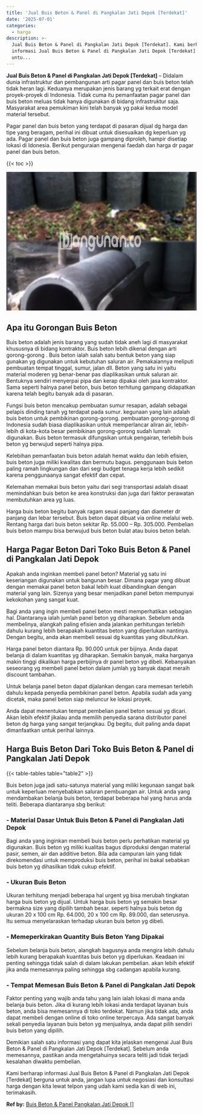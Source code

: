 ```yaml
---
title: 'Jual Buis Beton & Panel di Pangkalan Jati Depok [Terdekat]'
date: '2025-07-01'
categories:
  - harga
description: >-
  Jual Buis Beton & Panel di Pangkalan Jati Depok [Terdekat]. Kami berharap
  informasi Jual Buis Beton & Panel di Pangkalan Jati Depok [Terdekat] berguna
  untu...
---
```


**Jual Buis Beton & Panel di Pangkalan Jati Depok \[Terdekat\]** – Didalam dunia infrastruktur dan pembangunan arti pagar panel dan buis beton telah tidak heran lagi. Keduanya merupakan jenis barang yg terkait erat dengan proyek-proyek di Indonesia. Tidak cuma itu pemanfaatan pagar panel dan buis beton meluas tidak hanya digunakan di bidang infrastruktur saja. Masyarakat area pemukiman kini telah banyak yg pakai kedua model material tersebut.

Pagar panel dan buis beton yang terdapat di pasaran dijual dg harga dan tipe yang beragam, perihal ini dibuat untuk disesuaikan dg keperluan yg ada. Pagar panel dan buis beton juga gampang diproleh, hampir disetiap lokasi di Idonesia. Berikut penguraian mengenai faedah dan harga dr pagar panel dan buis beton.

{{< toc >}}

![Jual Buis Beton & Panel di Pangkalan Jati Depok [Terdekat]](/images/jual-panel-buis-beton-murah-28.png)

## Apa itu Gorongan Buis Beton

Buis beton adalah jenis barang yang sudah tidak aneh lagi di masyarakat khususnya di bidang kontraktor. Buis beton lebih dikenal dengan arti gorong-gorong . Buis beton ialah salah satu bentuk beton yang siap gunakan yg digunakan untuk kebutuhan saluran air. Pemakaiannya meliputi pembuatan tempat tinggal, sumur, jalan dll. Beton yang satu ini yaitu material moderen yg benar-benar pas diaplikasikan untuk saluran air. Bentuknya sendiri menyerpai pipa dan kerap dipakai oleh jasa kontraktor. Sama seperti halnya panel beton, buis beton terhitung gampang didapatkan karena telah begitu banyak ada di pasaran.

Fungsi buis beton mencakup pembuatan sumur resapan, adalah sebagai pelapis dinding tanah yg terdapat pada sumur. kegunaan yang lain adalah buis beton untuk pembikinan gorong-gorong. pembuatan gorong-gorong di Indonesia sudah biasa diaplikasikan untuk memperlancar aliran air, lebih-lebih di kota-kota besar pembikinan gorong-gorong sudah lumrah digunakan. Buis beton termasuk difungsikan untuk pengairan, terlebih buis beton yg berwujud seperti halnya pipa.

Kelebihan pemanfaatan buis beton adalah hemat waktu dan lebih efisien, buis beton juga miliki kwalitas dan bermutu bagus. penggunaan buis beton paling ramah lingkungan dan dari segi budget tenaga kerja lebih sedikit karena penggunaanya sangat efektif dan cepat.

Kelemahan memakai buis beton yaitu dari segi transportasi adalah disaat memindahkan buis beton ke area konstruksi dan juga dari faktor perawatan membutuhkan area yg luas.

Harga buis beton begitu banyak ragam seuai panjang dan diameter dr panjang dan lebar tersebut. Buis beton dapat dibuat via online melalui web. Rentang harga dari buis beton sekitar Rp. 55.000 – Rp. 305.000. Pembelian buis beton mampu bisa berwujud buis beton bulat atau buios beton belah.

## Harga Pagar Beton Dari Toko Buis Beton & Panel di Pangkalan Jati Depok

Apakah anda inginkan membeli panel beton? Material yg satu ini keseriangan digunakan untuk bangunan besar. Dimana pagar yang dibuat dengan memakai panel beton bakal lebih kuat dibandingkan dengan material yang lain. Sizenya yang besar menjadikan panel beton mempunyai kekokohan yang sangat kuat.

Bagi anda yang ingin membeli panel beton mesti memperhatikan sebagian hal. Diantaranya ialah jumlah panel beton yg diharapkan. Sebelum anda membelinya, alangkah paling efisien anda jalankan perhitungan terlebih dahulu kurang lebih berapakah kuantitas beton yang diperlukan nantinya. Dengan begitu, anda akan membeli sesuai dg kuantitas yang dibutuhkan.

Harga panel beton diantara Rp. 90.000 untuk per bijinya. Anda dapat belanja di dalam kuantitas yg diharapkan. Semakin banyak, maka harganya makin tinggi dikalikan harga perbijinya dr panel beton yg dibeli. Kebanyakan seseorang yg membeli panel beton dalam jumlah yg banyak dapat meraih discount tambahan.

Untuk belanja panel beton dapat dijalankan dengan cara memesan terlebih dahulu kepada penyedia pembikinan panel beton. Apabila sudah ada yang dicetak, maka panel beton siap meluncur ke lokasi proyek.

Anda dapat menentukan tempat pembelian panel beton sesuai yg dicari. Akan lebih efektif jikalau anda memilih penyedia sarana distributor panel beton dg harga yang sangat terjangkau. Dg begitu, duit paling anda dapat dimanfaatkan untuk perihal lainnya.

## Harga Buis Beton Dari Toko Buis Beton & Panel di Pangkalan Jati Depok

{{< table-tables table="table2" >}}

Buis beton juga jadi satu-satunya material yang miliki kegunaan sangat baik untuk keperluan menyebabkan saluran pembuangan air. Untuk anda yang mendambakan belanja buis beton, terdapat beberapa hal yang harus anda teliti. Beberapa diantaranya sbg berikut:

### \- Material Dasar Untuk Buis Beton & Panel di Pangkalan Jati Depok

Bagi anda yang inginkan membeli buis beton perlu perhatikan material yg digunakan. Buis beton yg miliki kualitas bagus diproduksi dengan material pasir, semen, air dan additive beton. Bila ada campuran lain yang tidak direkomendasi untuk memproduksi buis beton, perihal ini bakal sebabkan buis beton yg dihasilkan tidak cukup efektif.

### \- Ukuran Buis Beton

Ukuran terhitung menjadi beberapa hal urgent yg bisa merubah tingkatan harga buis beton yg dijual. Untuk harga buis beton yg semakin besar bermakna size yang dipilih tambah besar. seperti halnya buis beton dg ukuran 20 x 100 cm Rp. 64.000, 20 x 100 cm Rp. 89.000, dan seterusnya. Itu semua menyelaraskan terhadap ukuran buis beton yg dibeli.

### \- Memeperkirakan Quantity Buis Beton Yang Dipakai

Sebelum belanja buis beton, alangkah bagusnya anda mengira lebih dahulu lebih kurang berapakah kuantitas buis beton yg diperlukan. Keadaan ini penting sehingga tidak salah di dalam lakukan pembelian. akan lebih efektif jika anda memesannya paling sehingga sbg cadangan apabila kurang.

### \- Tempat Memesan Buis Beton & Panel di Pangkalan Jati Depok

Faktor penting yang wajib anda tahu yang lain ialah lokasi di mana anda belanja buis beton. Jika di kurang lebih lokasi anda terdapat layanan buis beton, anda bisa memesannya di toko terdekat. Namun jika tidak ada, anda dapat membeli dengan online di toko online terpercaya. Ada sangat banyak sekali penyedia layanan buis beton yg menjualnya, anda dapat pilih sendiri buis beton yang dipilih.

Demikian salah satu informasi yang dapat kita jelaskan mengenai Jual Buis Beton & Panel di Pangkalan Jati Depok \[Terdekat\]. Sebelum anda memesannya, pastikan anda mengetahuinya secara teliti jadi tidak terjadi kesalahan diwaktu pembelian.

Kami berharap informasi Jual Buis Beton & Panel di Pangkalan Jati Depok \[Terdekat\] berguna untuk anda, jangan lupa untuk negosiasi dan konsultasi harga dengan kita lewat telpon yang udah kami sedia kan di web ini, terimakasih.

**Ref by:** [Buis Beton & Panel Pangkalan Jati Depok []](https://id.wikipedia.org/wiki/Buis)
